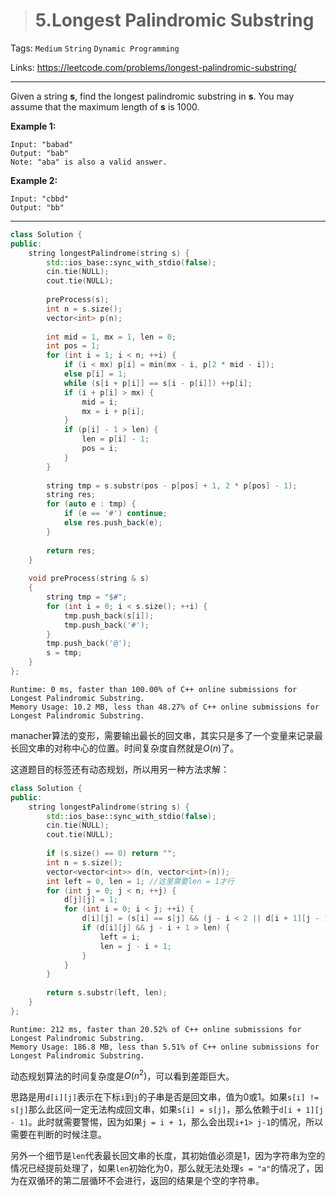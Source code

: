 > # 5.Longest Palindromic Substring

Tags: `Medium` `String` `Dynamic Programming`

Links: <https://leetcode.com/problems/longest-palindromic-substring/>

----

Given a string **s**, find the longest palindromic substring in **s**. You may assume that the maximum length of **s** is 1000.

**Example 1:**

```
Input: "babad"
Output: "bab"
Note: "aba" is also a valid answer.
```

**Example 2:**

```
Input: "cbbd"
Output: "bb"
```

-----

```c++
class Solution {
public:
    string longestPalindrome(string s) {
        std::ios_base::sync_with_stdio(false);
        cin.tie(NULL);
        cout.tie(NULL);
        
        preProcess(s);
        int n = s.size();
        vector<int> p(n);
        
        int mid = 1, mx = 1, len = 0;
        int pos = 1;
        for (int i = 1; i < n; ++i) {
            if (i < mx) p[i] = min(mx - i, p[2 * mid - i]);
            else p[i] = 1;
            while (s[i + p[i]] == s[i - p[i]]) ++p[i];
            if (i + p[i] > mx) {
                mid = i;
                mx = i + p[i];
            }
            if (p[i] - 1 > len) {
                len = p[i] - 1;
                pos = i;
            }
        }
        
        string tmp = s.substr(pos - p[pos] + 1, 2 * p[pos] - 1);
        string res;
        for (auto e : tmp) {
            if (e == '#') continue;
            else res.push_back(e);
        }
        
        return res;
    }
    
    void preProcess(string & s)
    {
        string tmp = "$#";
        for (int i = 0; i < s.size(); ++i) {
            tmp.push_back(s[i]);
            tmp.push_back('#');
        }
        tmp.push_back('@');
        s = tmp;
    }
};
```

```
Runtime: 0 ms, faster than 100.00% of C++ online submissions for Longest Palindromic Substring.
Memory Usage: 10.2 MB, less than 48.27% of C++ online submissions for Longest Palindromic Substring.
```

manacher算法的变形，需要输出最长的回文串，其实只是多了一个变量来记录最长回文串的对称中心的位置。时间复杂度自然就是$O(n)$了。



这道题目的标签还有动态规划，所以用另一种方法求解：

```c++
class Solution {
public:
    string longestPalindrome(string s) {
        std::ios_base::sync_with_stdio(false);
        cin.tie(NULL);
        cout.tie(NULL);
        
        if (s.size() == 0) return "";
        int n = s.size();
        vector<vector<int>> d(n, vector<int>(n));
        int left = 0, len = 1; //这里需要len = 1才行
        for (int j = 0; j < n; ++j) {
            d[j][j] = 1;
            for (int i = 0; i < j; ++i) {
                d[i][j] = (s[i] == s[j] && (j - i < 2 || d[i + 1][j - 1]));
                if (d[i][j] && j - i + 1 > len) {
                    left = i;
                    len = j - i + 1;
                }
            }
        }
        
        return s.substr(left, len);
    }
};
```

```
Runtime: 212 ms, faster than 20.52% of C++ online submissions for Longest Palindromic Substring.
Memory Usage: 186.8 MB, less than 5.51% of C++ online submissions for Longest Palindromic Substring.
```

动态规划算法的时间复杂度是$O(n^2)$，可以看到差距巨大。

思路是用`d[i][j]`表示在下标`i`到`j`的子串是否是回文串，值为0或1。如果`s[i] != s[j]`那么此区间一定无法构成回文串，如果`s[i] = s[j]`，那么依赖于`d[i + 1][j - 1]`。此时就需要警惕，因为如果`j = i + 1`，那么会出现`i+1> j-1`的情况，所以需要在判断的时候注意。

另外一个细节是`len`代表最长回文串的长度，其初始值必须是1，因为字符串为空的情况已经提前处理了，如果`len`初始化为0，那么就无法处理`s = "a"`的情况了，因为在双循环的第二层循环不会进行，返回的结果是个空的字符串。